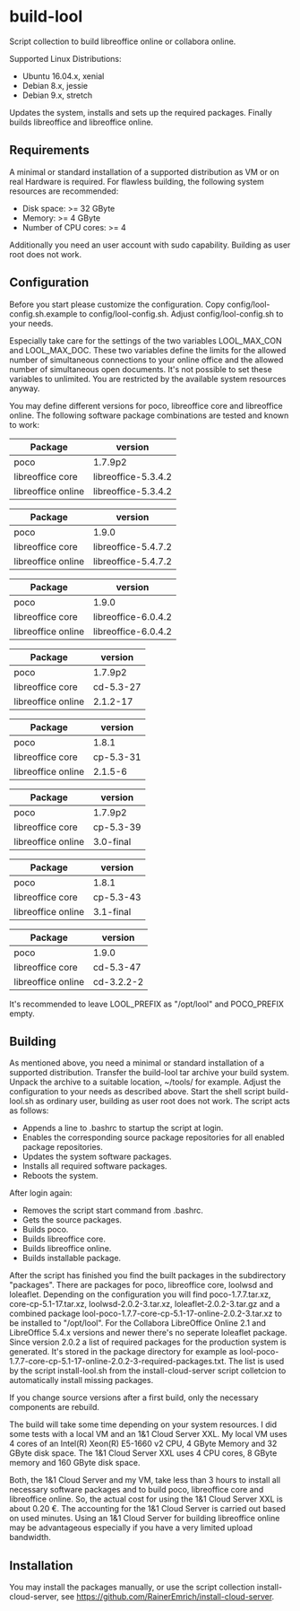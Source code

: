 # build-lool

Script collection to build libreoffice online or collabora online.

Supported Linux Distributions:
* Ubuntu 16.04.x, xenial
* Debian 8.x, jessie
* Debian 9.x, stretch

Updates the system, installs and sets up the required packages. Finally builds
libreoffice and libreoffice online.

## Requirements

A minimal or standard installation of a supported distribution as VM or on real
Hardware is required. For flawless building, the following system resources
are recommended:

* Disk space: >= 32 GByte
* Memory: >= 4 GByte
* Number of CPU cores: >= 4

Additionally you need an user account with sudo capability. Building as user
root does not work.

## Configuration

Before you start please customize the configuration.
Copy config/lool-config.sh.example to config/lool-config.sh.
Adjust config/lool-config.sh to your needs.

Especially take care for the settings of the two variables LOOL_MAX_CON and
LOOL_MAX_DOC. These two variables define the limits for the allowed number of
simultaneous connections to your online office and the allowed number of
simultaneous open documents. It's not possible to set these variables to unlimited.
You are restricted by the available system resources anyway.

You may define different versions for poco, libreoffice core and
libreoffice online. The following software package combinations are
tested and known to work:

Package            | version
-------------------|---------------------
poco               | 1.7.9p2
libreoffice core   | libreoffice-5.3.4.2
libreoffice online | libreoffice-5.3.4.2

Package            | version
-------------------|---------------------
poco               | 1.9.0
libreoffice core   | libreoffice-5.4.7.2
libreoffice online | libreoffice-5.4.7.2

Package            | version
-------------------|---------------------
poco               | 1.9.0
libreoffice core   | libreoffice-6.0.4.2
libreoffice online | libreoffice-6.0.4.2

Package            | version
-------------------|---------------------
poco               | 1.7.9p2
libreoffice core   | cd-5.3-27
libreoffice online | 2.1.2-17

Package            | version
-------------------|---------------------
poco               | 1.8.1
libreoffice core   | cp-5.3-31
libreoffice online | 2.1.5-6

Package            | version
-------------------|---------------------
poco               | 1.7.9p2
libreoffice core   | cp-5.3-39
libreoffice online | 3.0-final

Package            | version
-------------------|---------------------
poco               | 1.8.1
libreoffice core   | cp-5.3-43
libreoffice online | 3.1-final

Package            | version
-------------------|---------------------
poco               | 1.9.0
libreoffice core   | cd-5.3-47
libreoffice online | cd-3.2.2-2

It's recommended to leave LOOL_PREFIX as "/opt/lool" and POCO_PREFIX empty.

## Building

As mentioned above, you need a minimal or standard installation of a supported
distribution. Transfer the build-lool tar archive your build system. Unpack the archive
to a suitable location, ~/tools/ for example. Adjust the configuration to your needs
as described above. Start the shell script build-lool.sh as ordinary user, building
as user root does not work. The script acts as follows:

* Appends a line to .bashrc to startup the script at login.
* Enables the corresponding source package repositories for all enabled package repositories.
* Updates the system software packages.
* Installs all required software packages.
* Reboots the system.

After login again:

* Removes the script start command from .bashrc.
* Gets the source packages.
* Builds poco.
* Builds libreoffice core.
* Builds libreoffice online.
* Builds installable package.

After the script has finished you find the built packages in the subdirectory "packages".
There are packages for poco, libreoffice core, loolwsd and loleaflet. Depending
on the configuration you will find poco-1.7.7.tar.xz, core-cp-5.1-17.tar.xz,
loolwsd-2.0.2-3.tar.xz, loleaflet-2.0.2-3.tar.gz and a combined package
lool-poco-1.7.7-core-cp-5.1-17-online-2.0.2-3.tar.xz to be installed to "/opt/lool".
For the Collabora LibreOffice Online 2.1 and LibreOffice 5.4.x versions and newer there's
no seperate loleaflet package. Since version 2.0.2 a list of required packages for the
production system is generated. It's stored in the package directory for example as
lool-poco-1.7.7-core-cp-5.1-17-online-2.0.2-3-required-packages.txt. The list is used by
the script install-lool.sh from the install-cloud-server script colletcion to automatically
install missing packages.

If you change source versions after a first build, only the necessary components
are rebuild.

The build will take some time depending on your system resources. I did some tests
with a local VM and an 1&amp;1 Cloud Server XXL. My local VM uses 4 cores of an
Intel(R) Xeon(R) E5-1660 v2 CPU, 4 GByte Memory and 32 GByte disk space. The 1&amp;1
Cloud Server XXL uses 4 CPU cores, 8 GByte memory and 160 GByte disk space.

Both, the 1&amp;1 Cloud Server and my VM, take less than 3 hours to install all necessary
software packages and to build poco, libreoffice core and libreoffice online. So, the
actual cost for using the 1&amp;1 Cloud Server XXL is about 0.20 €. The accounting for the
1&amp;1 Cloud Server is carried out based on used minutes. Using an 1&amp;1 Cloud Server
for building libreoffice online may be advantageous especially if you have a very limited
upload bandwidth.


## Installation

You may install the packages manually, or use the script collection install-cloud-server,
see https://github.com/RainerEmrich/install-cloud-server.
